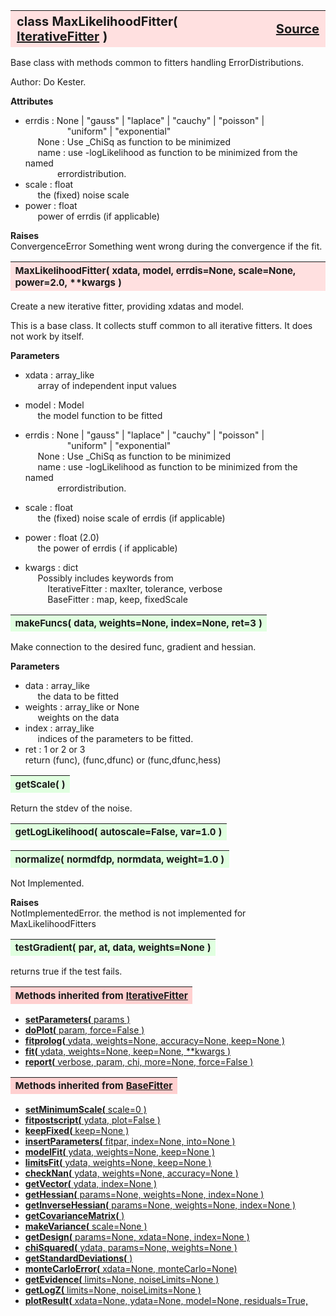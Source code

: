 ---
---
<br><br>

<a name="MaxLikelihoodFitter"></a>
<table><thead style="background-color:#FFE0E0; width:100%; font-size:20px"><tr><th style="text-align:left">
<strong>class MaxLikelihoodFitter(</strong> <a href="./IterativeFitter.html">IterativeFitter</a> )</th><th style="text-align:right"><a href=https://github.com/dokester/BayesicFitting/blob/master/BayesicFitting/source/MaxLikelihoodFitter.py target=_blank>Source</a></th></tr></thead></table>
<p>

Base class with methods common to fitters handling ErrorDistributions.

Author:      Do Kester.

<b>Attributes</b><br>
* errdis  :  None | "gauss" | "laplace" | "cauchy" | "poisson" |<br>
&nbsp;&nbsp;&nbsp;&nbsp;&nbsp;&nbsp;&nbsp;&nbsp;&nbsp;&nbsp;&nbsp;&nbsp;&nbsp;&nbsp;&nbsp;&nbsp; "uniform" | "exponential"<br>
&nbsp;&nbsp;&nbsp;&nbsp; None : Use _ChiSq as function to be minimized<br>
&nbsp;&nbsp;&nbsp;&nbsp; name : use -logLikelihood as function to be minimized from the named<br>
&nbsp;&nbsp;&nbsp;&nbsp;&nbsp;&nbsp;&nbsp;&nbsp;&nbsp;&nbsp;&nbsp;&nbsp; errordistribution.<br>
* scale  :  float<br>
&nbsp;&nbsp;&nbsp;&nbsp; the (fixed) noise scale<br>
* power  :  float<br>
&nbsp;&nbsp;&nbsp;&nbsp; power of errdis (if applicable)<br>

<b>Raises</b><br>
ConvergenceError    Something went wrong during the convergence if the fit.


<a name="MaxLikelihoodFitter"></a>
<table><thead style="background-color:#FFE0E0; width:100%; font-size:15px"><tr><th style="text-align:left">
<strong>MaxLikelihoodFitter(</strong> xdata, model, errdis=None, scale=None, power=2.0,
 **kwargs )
</th></tr></thead></table>
<p>

Create a new iterative fitter, providing xdatas and model.

This is a base class. It collects stuff common to all iterative fitters.
It does not work by itself.

<b>Parameters</b><br>
* xdata  :  array_like<br>
&nbsp;&nbsp;&nbsp;&nbsp; array of independent input values<br>
* model  :  Model<br>
&nbsp;&nbsp;&nbsp;&nbsp; the model function to be fitted<br>

* errdis  :  None | "gauss" | "laplace" | "cauchy" | "poisson" |<br>
&nbsp;&nbsp;&nbsp;&nbsp;&nbsp;&nbsp;&nbsp;&nbsp;&nbsp;&nbsp;&nbsp;&nbsp;&nbsp;&nbsp;&nbsp;&nbsp; "uniform" | "exponential"<br>
&nbsp;&nbsp;&nbsp;&nbsp; None : Use _ChiSq as function to be minimized<br>
&nbsp;&nbsp;&nbsp;&nbsp; name : use -logLikelihood as function to be minimized from the named<br>
&nbsp;&nbsp;&nbsp;&nbsp;&nbsp;&nbsp;&nbsp;&nbsp;&nbsp;&nbsp;&nbsp;&nbsp; errordistribution.<br>
* scale  :  float<br>
&nbsp;&nbsp;&nbsp;&nbsp; the (fixed) noise scale of errdis (if applicable)<br>
* power  :  float (2.0)<br>
&nbsp;&nbsp;&nbsp;&nbsp; the power of errdis ( if applicable)<br>
* kwargs  :  dict<br>
&nbsp;&nbsp;&nbsp;&nbsp; Possibly includes keywords from<br>
&nbsp;&nbsp;&nbsp;&nbsp;&nbsp;&nbsp;&nbsp;&nbsp; IterativeFitter :       maxIter, tolerance, verbose<br>
&nbsp;&nbsp;&nbsp;&nbsp;&nbsp;&nbsp;&nbsp;&nbsp; BaseFitter :            map, keep, fixedScale<br>


<a name="makeFuncs"></a>
<table><thead style="background-color:#E0FFE0; width:100%; font-size:15px"><tr><th style="text-align:left">
<strong>makeFuncs(</strong> data, weights=None, index=None, ret=3 ) 
</th></tr></thead></table>
<p>

Make connection to the desired func, gradient and hessian.

<b>Parameters</b><br>
* data  :  array_like<br>
&nbsp;&nbsp;&nbsp;&nbsp; the data to be fitted<br>
* weights  :  array_like or None<br>
&nbsp;&nbsp;&nbsp;&nbsp; weights on the data<br>
* index  :  array_like<br>
&nbsp;&nbsp;&nbsp;&nbsp; indices of the parameters to be fitted.<br>
* ret  :  1 or 2 or 3<br>
    return (func), (func,dfunc) or (func,dfunc,hess)

<a name="getScale"></a>
<table><thead style="background-color:#E0FFE0; width:100%; font-size:15px"><tr><th style="text-align:left">
<strong>getScale(</strong> ) 
</th></tr></thead></table>
<p>

Return the stdev of the noise.

<a name="getLogLikelihood"></a>
<table><thead style="background-color:#E0FFE0; width:100%; font-size:15px"><tr><th style="text-align:left">
<strong>getLogLikelihood(</strong> autoscale=False, var=1.0 ) 
</th></tr></thead></table>
<p>
<a name="normalize"></a>
<table><thead style="background-color:#E0FFE0; width:100%; font-size:15px"><tr><th style="text-align:left">
<strong>normalize(</strong> normdfdp, normdata, weight=1.0 ) 
</th></tr></thead></table>
<p>

Not Implemented.

<b>Raises</b><br>
NotImplementedError.
the method is not implemented for MaxLikelihoodFitters


<a name="testGradient"></a>
<table><thead style="background-color:#E0FFE0; width:100%; font-size:15px"><tr><th style="text-align:left">
<strong>testGradient(</strong> par, at, data, weights=None )
</th></tr></thead></table>
<p>

returns true if the test fails.


<table><thead style="background-color:#FFD0D0; width:100%; font-size:15px"><tr><th style="text-align:left">
<strong>Methods inherited from</strong> <a href="./IterativeFitter.html">IterativeFitter</a></th></tr></thead></table>


* [<strong>setParameters(</strong> params )](./IterativeFitter.md#setParameters)
* [<strong>doPlot(</strong> param, force=False )](./IterativeFitter.md#doPlot)
* [<strong>fitprolog(</strong> ydata, weights=None, accuracy=None, keep=None ) ](./IterativeFitter.md#fitprolog)
* [<strong>fit(</strong> ydata, weights=None, keep=None, **kwargs )](./IterativeFitter.md#fit)
* [<strong>report(</strong> verbose, param, chi, more=None, force=False ) ](./IterativeFitter.md#report)


<table><thead style="background-color:#FFD0D0; width:100%; font-size:15px"><tr><th style="text-align:left">
<strong>Methods inherited from</strong> <a href="./BaseFitter.html">BaseFitter</a></th></tr></thead></table>


* [<strong>setMinimumScale(</strong> scale=0 ) ](./BaseFitter.md#setMinimumScale)
* [<strong>fitpostscript(</strong> ydata, plot=False ) ](./BaseFitter.md#fitpostscript)
* [<strong>keepFixed(</strong> keep=None ) ](./BaseFitter.md#keepFixed)
* [<strong>insertParameters(</strong> fitpar, index=None, into=None ) ](./BaseFitter.md#insertParameters)
* [<strong>modelFit(</strong> ydata, weights=None, keep=None )](./BaseFitter.md#modelFit)
* [<strong>limitsFit(</strong> ydata, weights=None, keep=None ) ](./BaseFitter.md#limitsFit)
* [<strong>checkNan(</strong> ydata, weights=None, accuracy=None )](./BaseFitter.md#checkNan)
* [<strong>getVector(</strong> ydata, index=None )](./BaseFitter.md#getVector)
* [<strong>getHessian(</strong> params=None, weights=None, index=None )](./BaseFitter.md#getHessian)
* [<strong>getInverseHessian(</strong> params=None, weights=None, index=None )](./BaseFitter.md#getInverseHessian)
* [<strong>getCovarianceMatrix(</strong> )](./BaseFitter.md#getCovarianceMatrix)
* [<strong>makeVariance(</strong> scale=None )](./BaseFitter.md#makeVariance)
* [<strong>getDesign(</strong> params=None, xdata=None, index=None )](./BaseFitter.md#getDesign)
* [<strong>chiSquared(</strong> ydata, params=None, weights=None )](./BaseFitter.md#chiSquared)
* [<strong>getStandardDeviations(</strong> )](./BaseFitter.md#getStandardDeviations)
* [<strong>monteCarloError(</strong> xdata=None, monteCarlo=None)](./BaseFitter.md#monteCarloError)
* [<strong>getEvidence(</strong> limits=None, noiseLimits=None )](./BaseFitter.md#getEvidence)
* [<strong>getLogZ(</strong> limits=None, noiseLimits=None )](./BaseFitter.md#getLogZ)
* [<strong>plotResult(</strong> xdata=None, ydata=None, model=None, residuals=True,](./BaseFitter.md#plotResult)
